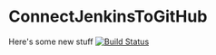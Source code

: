 # ConnectJenkinsToGitHub
Here's some new stuff
[![Build Status](http://ec2-13-58-74-128.us-east-2.compute.amazonaws.com/buildStatus/icon?job=ConnectJenkinsToGitHub)](http://ec2-13-58-74-128.us-east-2.compute.amazonaws.com/job/ConnectJenkinsToGitHub/)
